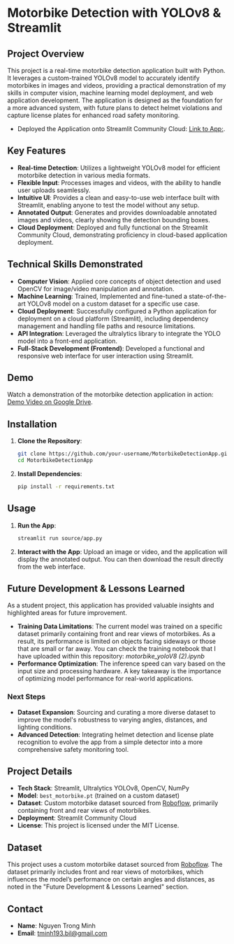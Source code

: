 # Motorbike Detection with YOLOv8 & Streamlit

## Project Overview
This project is a real-time motorbike detection application built with Python. It leverages a custom-trained YOLOv8 model to accurately identify motorbikes in images and videos, providing a practical demonstration of my skills in computer vision, machine learning model deployment, and web application development. The application is designed as the foundation for a more advanced system, with future plans to detect helmet violations and capture license plates for enhanced road safety monitoring.
- Deployed the Application onto Streamlit Community Cloud: [Link to App:](https://prototype-motorbike-detection-ebisu.streamlit.app/).

## Key Features
- **Real-time Detection**: Utilizes a lightweight YOLOv8 model for efficient motorbike detection in various media formats.
- **Flexible Input**: Processes images and videos, with the ability to handle user uploads seamlessly.
- **Intuitive UI**: Provides a clean and easy-to-use web interface built with Streamlit, enabling anyone to test the model without any setup.
- **Annotated Output**: Generates and provides downloadable annotated images and videos, clearly showing the detection bounding boxes.
- **Cloud Deployment**: Deployed and fully functional on the Streamlit Community Cloud, demonstrating proficiency in cloud-based application deployment.

## Technical Skills Demonstrated
- **Computer Vision**: Applied core concepts of object detection and used OpenCV for image/video manipulation and annotation.
- **Machine Learning**: Trained, Implemented and fine-tuned a state-of-the-art YOLOv8 model on a custom dataset for a specific use case.
- **Cloud Deployment**: Successfully configured a Python application for deployment on a cloud platform (Streamlit), including dependency management and handling file paths and resource limitations.
- **API Integration**: Leveraged the ultralytics library to integrate the YOLO model into a front-end application.
- **Full-Stack Development (Frontend)**: Developed a functional and responsive web interface for user interaction using Streamlit.

## Demo
Watch a demonstration of the motorbike detection application in action: [Demo Video on Google Drive](https://drive.google.com/drive/folders/13ou4Q37mBWYUZIQ8-4mXkDzWe_aYLEO0?usp=sharing).

## Installation
1. **Clone the Repository**:
   ```bash
   git clone https://github.com/your-username/MotorbikeDetectionApp.git
   cd MotorbikeDetectionApp
   ```
2. **Install Dependencies**:
   ```bash
   pip install -r requirements.txt
   ```

## Usage
1. **Run the App**:
   ```bash
   streamlit run source/app.py
   ```
2. **Interact with the App**: Upload an image or video, and the application will display the annotated output. You can then download the result directly from the web interface.

## Future Development & Lessons Learned
As a student project, this application has provided valuable insights and highlighted areas for future improvement.

- **Training Data Limitations**: The current model was trained on a specific dataset primarily containing front and rear views of motorbikes. As a result, its performance is limited on objects facing sideways or those that are small or far away. You can check the training notebook that I have uploaded within this repository: *motorbike_yoloV8 (2).ipynb*
- **Performance Optimization**: The inference speed can vary based on the input size and processing hardware. A key takeaway is the importance of optimizing model performance for real-world applications.

### Next Steps
- **Dataset Expansion**: Sourcing and curating a more diverse dataset to improve the model's robustness to varying angles, distances, and lighting conditions.
- **Advanced Detection**: Integrating helmet detection and license plate recognition to evolve the app from a simple detector into a more comprehensive safety monitoring tool.

## Project Details
- **Tech Stack**: Streamlit, Ultralytics YOLOv8, OpenCV, NumPy
- **Model**: `best_motorbike.pt` (trained on a custom dataset)
- **Dataset**: Custom motorbike dataset sourced from [Roboflow](https://app.roboflow.com/minh-t81tk/helmet-detection-hxqdb/models), primarily containing front and rear views of motorbikes.
- **Deployment**: Streamlit Community Cloud
- **License**: This project is licensed under the MIT License.

## Dataset
This project uses a custom motorbike dataset sourced from [Roboflow](https://app.roboflow.com/minh-t81tk/helmet-detection-hxqdb/models). The dataset primarily includes front and rear views of motorbikes, which influences the model’s performance on certain angles and distances, as noted in the "Future Development & Lessons Learned" section.

## Contact
- **Name**: Nguyen Trong Minh
- **Email**: tminh193.bil@gmail.com
